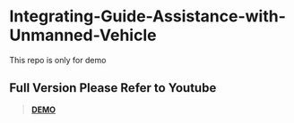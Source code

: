 # Integrating-Guide-Assistance-with-Unmanned-Vehicle
This repo is only for demo

## Full Version Please Refer to Youtube
> [**DEMO**](https://youtu.be/3HnixRQ-fvs)

